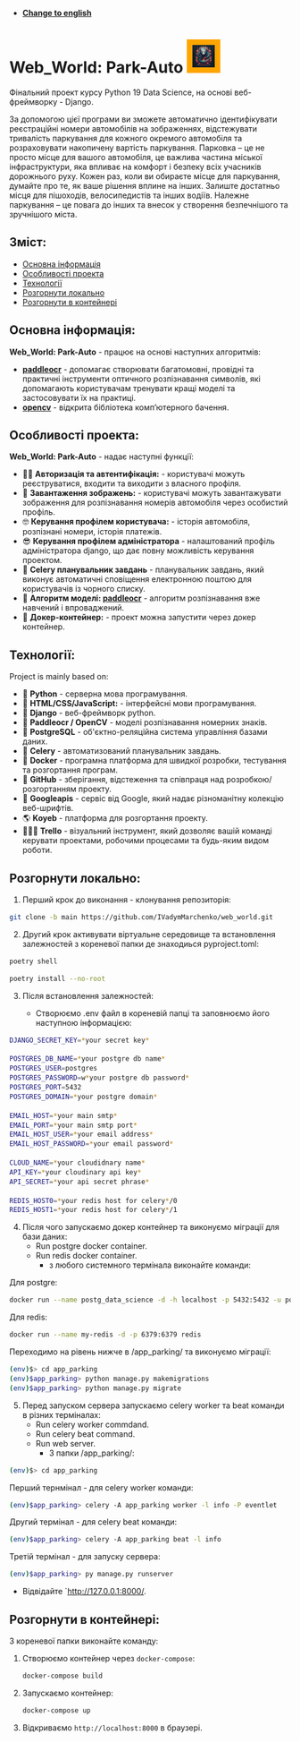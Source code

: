 * **[Change to english](README.md)**

# Web_World: Park-Auto <a><img src="https://github.com/IVadymMarchenko/web_world/blob/main/app_parking/app_home/images/about_project/images/web_logo.jpg" width="40px" style="border: 10px solid orange;"></a>
Фінальний проект курсу Python 19 Data Science, на основі веб-фреймворку - Django.

За допомогою цієї програми ви зможете автоматично ідентифікувати реєстраційні номери автомобілів на зображеннях, відстежувати тривалість паркування для кожного окремого автомобіля та розраховувати накопичену вартість паркування.
Парковка – це не просто місце для вашого автомобіля, це важлива частина міської інфраструктури, яка впливає на комфорт і безпеку всіх учасників дорожнього руху.
Кожен раз, коли ви обираєте місце для паркування, думайте про те, як ваше рішення вплине на інших. Залиште достатньо місця для пішоходів, велосипедистів та інших водіїв. Належне паркування – це повага до інших та внесок у створення безпечнішого та зручнішого міста.


## Зміст:
   * [Основна інформація](#основна-інформація)
   * [Особливості проекта](#особливості-проекта)
   * [Технології](#технології)
   * [Розгорнути локально](#розгорнути-локально)
   * [Розгорнути в контейнері](#розгорнути-в-контейнері)

## Основна інформація:
**Web_World: Park-Auto** - працює на основі наступних алгоритмів:
* **[paddleocr](https://github.com/PaddlePaddle/PaddleOCR/blob/main/README_en.md)** - допомагає створювати багатомовні, провідні та практичні інструменти оптичного розпізнавання символів, які допомагають користувачам тренувати кращі моделі та застосовувати їх на практиці.
* **[opencv](https://github.com/opencv/opencv?tab=readme-ov-file)** - відкрита бібліотека комп’ютерного бачення.

## Особливості проекта:
**Web_World: Park-Auto** - надає наступні функції:
* 👨‍💻 **Авторизація та автентифікація:** - користувачі можуть реєструватися, входити та виходити з власного профіля.
* 🚗 **Завантаження зображень:** - користувачі можуть завантажувати зображення для розпізнавання номерів автомобіля через особистий профіль.
* 🤓 **Керування профілем користувача:** - історія автомобіля, розпізнані номери, історія платежів.
* 😎 **Керування профілем адміністратора** - налаштований профіль адміністратора django, що дає повну можливість керування проектом.
* 📆 **Celery планувальник завдань** - планувальник завдань, який виконує автоматичні сповіщення електронною поштою для користувачів із чорного списку.
* 🌌 **Алгоритм моделі: [paddleocr](https://huggingface.co/spaces/itsyoboieltr/anpr/blob/main/ANPR.ipynb)** - алгоритм розпізнавання вже навчений і впроваджений.
* 🐳 **Докер-контейнер:** - проект можна запустити через докер контейнер.

## Технології:
Project is mainly based on:
* 🐍 **Python** - серверна мова програмування.
* 🌠 **HTML/CSS/JavaScript:** - інтерфейсні мови програмування.
* 🤠 **Django** -  веб-фреймворк python.
* 🌌 **Paddleocr / OpenCV** - моделі розпізнавання номерних знаків.
* 🐘 **PostgreSQL** - об'єктно-реляційна система управління базами даних.
* 📆 **Celery** - автоматизований планувальник завдань.
* 🐳 **Docker** - програмна платформа для швидкої розробки, тестування та розгортання програм.
* 👀 **GitHub** - зберігання, відстеження та співпраця над розробкою/розгортанням проекту.
* 🎰 **Googleapis** - сервіс від Google, який надає різноманітну колекцію веб-шрифтів.
* 🌎 **Koyeb** - платформа для розгортання проекту.
* 👨‍👦‍👦 **Trello** - візуальний інструмент, який дозволяє вашій команді керувати проектами, робочими процесами та будь-яким видом роботи.

## Розгорнути локально:
1. Перший крок до виконання - клонування репозиторія:

```sh
git clone -b main https://github.com/IVadymMarchenko/web_world.git
```

2. Другий крок активувати віртуальне середовище та встановлення залежностей з кореневої папки де знаходиься pyproject.toml:

```sh
poetry shell
```
```sh
poetry install --no-root
```

3. Після встановлення залежностей:

    * Створюємо .env файл в кореневій папці та заповнюємо його наступною інформацією:
```sh
DJANGO_SECRET_KEY=*your secret key*

POSTGRES_DB_NAME=*your postgre db name*
POSTGRES_USER=postgres
POSTGRES_PASSWORD=w*your postgre db password*
POSTGRES_PORT=5432
POSTGRES_DOMAIN=*your postgre domain*

EMAIL_HOST=*your main smtp*
EMAIL_PORT=*your main smtp port*
EMAIL_HOST_USER=*your email address*
EMAIL_HOST_PASSWORD=*your email password*

CLOUD_NAME=*your cloudidnary name*
API_KEY=*your cloudinary api key*
API_SECRET=*your api secret phrase*

REDIS_HOST0=*your redis host for celery*/0
REDIS_HOST1=*your redis host for celery*/1
```

4. Після чого запускаємо докер контейнер та виконуємо міграції для бази даних:
    * Run postgre docker container.
    * Run redis docker container.
        - з любого системного термінала виконайте команди:
          
Для postgre:
```sh
docker run --name postg_data_science -d -h localhost -p 5432:5432 -u postgres -e POSTGRES_PASSWORD=*your password from env file POSTGRES_PASSWORD* postgres
```

Для redis:
```sh
docker run --name my-redis -d -p 6379:6379 redis
```

Переходимо на рівень нижче в /app_parking/ та виконуємо міграції:
```sh
(env)$> cd app_parking
(env)$app_parking> python manage.py makemigrations
(env)$app_parking> python manage.py migrate
```

5. Перед запуском сервера запускаємо celery worker та beat команди в різних терміналах:
    * Run celery worker commdand.
    * Run celery beat command.
    * Run web server.
        - З папки /app_parking/:

```sh
(env)$> cd app_parking
```
 
Перший тернмінал - для celery worker команди:
```sh
(env)$app_parking> celery -A app_parking worker -l info -P eventlet
```

Другий термінал - для celery beat команди:
```sh
(env)$app_parking> celery -A app_parking beat -l info
```

Третій термінал - для запуску сервера:
```sh
(env)$app_parking> py manage.py runserver  
```

* Відвідайте `http://127.0.0.1:8000/.

## Розгорнути в контейнері:
З кореневої папки виконайте команду:
1. Створюємо контейнер через `docker-compose`:

    ```sh
    docker-compose build
    ```

2. Запускаємо контейнер:

    ```sh
    docker-compose up
    ```

3. Відкриваємо `http://localhost:8000` в браузері.

